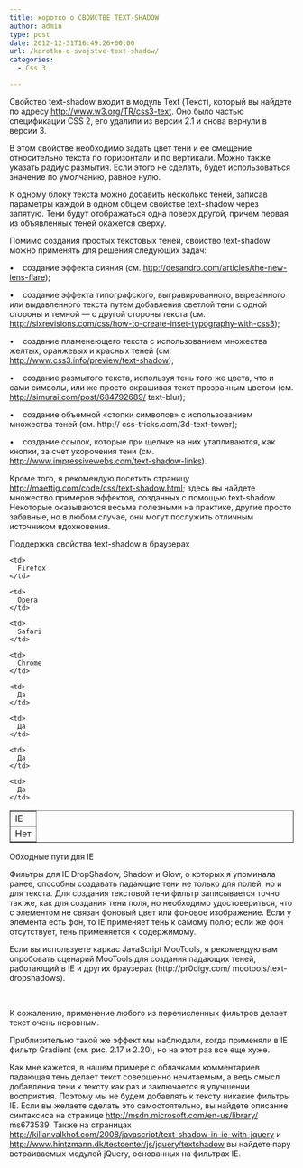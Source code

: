 ```yaml
---
title: коротко о СВОЙСТВЕ TEXT-SHADOW
author: admin
type: post
date: 2012-12-31T16:49:26+00:00
url: /korotko-o-svojstve-text-shadow/
categories:
  - Css 3

---
```

Свойство text-shadow входит в модуль Text (Текст), который вы найдете по адресу http://www.w3.org/TR/css3-text. Оно было частью спецификации CSS 2, его удалили из версии 2.1 и снова вернули в версии 3.

В этом свойстве необходимо задать цвет тени и ее смещение относительно текста по горизонтали и по вертикали. Можно также указать радиус размытия. Если этого не сделать, будет использоваться значение по умолчанию, равное нулю.

К одному блоку текста можно добавить несколько теней, записав параметры каждой в одном общем свойстве text-shadow через запятую. Тени будут отображаться одна поверх другой, причем первая из объявленных теней окажется сверху.

Помимо создания простых текстовых теней, свойство text-shadow можно применять для решения следующих задач:

•    создание эффекта сияния (см. http://desandro.com/articles/the-new-lens-flare);

•    создание эффекта типографского, выгравированного, вырезанного или выдавленного текста путем добавления светлой тени с одной стороны и темной — с другой стороны текста (см. http://sixrevisions.com/css/how-to-create-inset-typography-with-css3);

•    создание пламенеющего текста с использованием множества желтых, оранжевых и красных теней (см. http://www.css3.info/preview/text-shadow);

•    создание размытого текста, используя тень того же цвета, что и сами символы, или же просто окрашивая текст прозрачным цветом (см. http://simurai.com/post/684792689/ text-blur);

•    создание объемной «стопки символов» с использованием множества теней (см. http:// css-tricks.com/3d-text-tower);

•    создание ссылок, которые при щелчке на них утапливаются, как кнопки, за счет укорочения тени (см. http://www.impressivewebs.com/text-shadow-links).

Кроме того, я рекомендую посетить страницу http://maettig.com/code/css/text-shadow.html; здесь вы найдете множество примеров эффектов, созданных с помощью text-shadow. Некоторые оказываются весьма полезными на практике, другие просто забавные, но в любом случае, они могут послужить отличным источником вдохновения.

Поддержка свойства text-shadow в браузерах

<table border="1">
  <tr>
    <td>
      IE
    </td>
    
    <td>
      Firefox
    </td>
    
    <td>
      Opera
    </td>
    
    <td>
      Safari
    </td>
    
    <td>
      Chrome
    </td>
  </tr>
  
  <tr>
    <td>
      Нет
    </td>
    
    <td>
      Да
    </td>
    
    <td>
      Да
    </td>
    
    <td>
      Да
    </td>
    
    <td>
      Да
    </td>
  </tr>
</table>

Обходные пути для IE

Фильтры для IE DropShadow, Shadow и Glow, о которых я упоминала ранее, способны создавать падающие тени не только для полей, но и для текста. Для создания текстовой тени фильтр записывается точно так же, как для создания тени поля, но необходимо удостовериться, что с элементом не связан фоновый цвет или фоновое изображение. Если у элемента есть фон, то IE применяет тень к самому полю; если же фон отсутствует, тень применяется к содержимому.

<div>
  <p>
    Если вы используете каркас JavaScript MooTools, я рекомендую вам опробовать сценарий MooTools для создания падающих теней, работающий в IE и других браузерах (http://pr0digy.com/ mootools/text-dropshadows).
  </p>
</div>

&nbsp;

К сожалению, применение любого из перечисленных фильтров делает текст очень неровным.

Приблизительно такой же эффект мы наблюдали, когда применяли в IE фильтр Gradient (см. рис. 2.17 и 2.20), но на этот раз все еще хуже.

Как мне кажется, в нашем примере с облачками комментариев падающая тень делает текст совершенно нечитаемым, а ведь смысл добавления тени к тексту как раз и заключается в улучшении восприятия. Поэтому мы не будем добавлять к тексту никакие фильтры IE. Если вы желаете сделать это самостоятельно, вы найдете описание синтаксиса на странице http://msdn.microsoft.com/en-us/library/ ms673539. Также на страницах http://kilianvalkhof.com/2008/javascript/text-shadow-in-ie-with-jquery и http://www.hintzmann.dk/testcenter/js/jquery/textshadow вы найдете пару встраиваемых модулей jQuery, основанных на фильтрах IE.